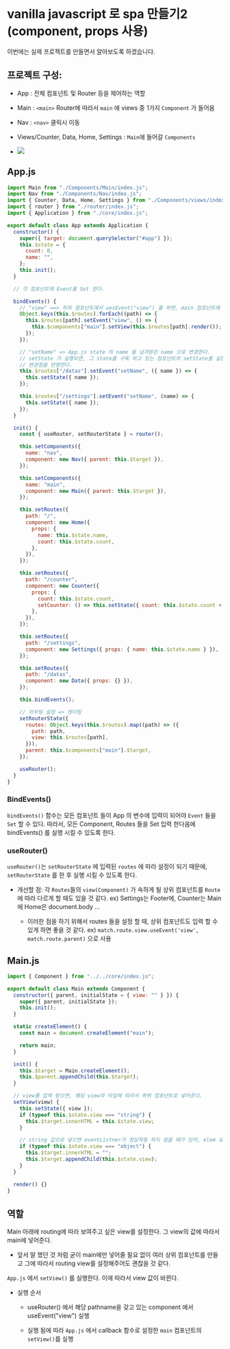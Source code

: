 # vanilla javascript 로 spa 만들기2 (component, props 사용)

이번에는 실제 프로젝트를 만들면서 알아보도록 하겠습니다.

## 프로젝트 구성:

- App : 전체 컴포넌트 및 Router 등을 제어하는 역할

- Main : `<main>` Router에 따라서 `main` 에 views 중 1가지 `Component` 가 들어옴

- Nav : `<nav>` 클릭시 이동

- Views/Counter, Data, Home, Settings : `Main`에 들어갈 `Components`

- ![](https://images.velog.io/images/jwisgenius/post/1a7226dd-dd56-40fd-a25a-bd72d102b5f8/image.png)

## App.js

```js
import Main from "./Components/Main/index.js";
import Nav from "./Components/Nav/index.js";
import { Counter, Data, Home, Settings } from "./Components/views/index.js";
import { router } from "./router/index.js";
import { Application } from "./core/index.js";

export default class App extends Application {
  constructor() {
    super({ target: document.querySelector("#app") });
    this.$state = {
      count: 0,
      name: "",
    };
    this.init();
  }

  // 각 컴포넌트에 Event를 Set 한다.

  bindEvents() {
    // "view" ==> 하위 컴포넌트에서 uesEvent("view") 를 하면, main 컴포넌트에 하위 컴포넌트를 연결한다.
    Object.keys(this.$routes).forEach((path) => {
      this.$routes[path].setEvent("view", () => {
        this.$components["main"].setView(this.$routes[path].render());
      });
    });

    // "setName" => App.js state 의 name 을 넘겨받은 name 으로 변경한다.
    // setState 가 실행되면, 그 state를 구독 하고 있는 컴포넌트의 setState를 실행시켜
    // 변경점을 반영한다.
    this.$routes["/datas"].setEvent("setName", ({ name }) => {
      this.setState({ name });
    });

    this.$routes["/settings"].setEvent("setName", (name) => {
      this.setState({ name });
    });
  }

  init() {
    const { useRouter, setRouterState } = router();

    this.setComponents({
      name: "nav",
      component: new Nav({ parent: this.$target }),
    });

    this.setComponents({
      name: "main",
      component: new Main({ parent: this.$target }),
    });

    this.setRoutes({
      path: "/",
      component: new Home({
        props: {
          name: this.$state.name,
          count: this.$state.count,
        },
      }),
    });

    this.setRoutes({
      path: "/counter",
      component: new Counter({
        props: {
          count: this.$state.count,
          setCounter: () => this.setState({ count: this.$state.count + 1 }),
        },
      }),
    });

    this.setRoutes({
      path: "/settings",
      component: new Settings({ props: { name: this.$state.name } }),
    });

    this.setRoutes({
      path: "/datas",
      component: new Data({ props: {} }),
    });

    this.bindEvents();

    // 라우팅 설정 => 렌더링
    setRouterState({
      routes: Object.keys(this.$routes).map((path) => ({
        path: path,
        view: this.$routes[path],
      })),
      parent: this.$components["main"].$target,
    });

    useRouter();
  }
}
```

### BindEvents()

`bindEvents()` 함수는 모든 컴포넌트 들이 App 의 변수에 입력이 되어야 `Event` 들을 `Set` 할 수 있다. 따라서, 모든 Component, Routes 들을 Set 입력 한다음에 bindEvents() 를 실행 시킬 수 있도록 한다.

### useRouter()

`useRouter()`는 `setRouterState` 에 입력된 `routes` 에 따라 설정이 되기 때문에, `setRouterState` 를 한 후 실행 시킬 수 있도록 한다.

- 개선할 점: 각 `Routes`들의 `view(Component)` 가 속하게 될 상위 컴포넌트를 `Route` 에 따라 다르게 할 때도 있을 것 같다. ex) Settings는 Footer에, Counter는 Main에 Home은 document.body ...

  - 이러한 점을 하기 위해서 routes 들을 설정 할 때, 상위 컴포넌트도 입력 할 수 있게 하면 좋을 것 같다. ex) `match.route.view.useEvent('view', match.route.parent)` 으로 사용

## Main.js

```js
import { Component } from "../../core/index.js";

export default class Main extends Component {
  constructor({ parent, initialState = { view: "" } }) {
    super({ parent, initialState });
    this.init();
  }

  static createElement() {
    const main = document.createElement("main");

    return main;
  }

  init() {
    this.$target = Main.createElement();
    this.$parent.appendChild(this.$target);
  }

  // view를 입력 받으면, 해당 view의 타입에 따라서 하위 컴포넌트로 넣어준다.
  setView(view) {
    this.setState({ view });
    if (typeof this.$state.view === "string") {
      this.$target.innerHTML = this.$state.view;
    }

    // string 값으로 넣으면 eventListner가 정상작동 하지 않을 때가 있어, elem 요소로 넘겨 줄 때 있기 때문에 Html Dom object 형식으로 넘겨 주게 된다.
    if (typeof this.$state.view === "object") {
      this.$target.innerHTML = "";
      this.$target.appendChild(this.$state.view);
    }
  }

  render() {}
}
```

## 역할

Main 아래에 routing에 따라 보여주고 싶은 view를 설정한다. 그 view의 값에 따라서 main에 넣어준다.

- 앞서 말 했던 것 처럼 굳이 main에만 넣어줄 필요 없이 여러 상위 컴포넌트를 만들고
  그에 따라서 routing view를 설정해주어도 괜찮을 것 같다.

`App.js` 에서 `setView()` 를 실행한다. 이에 따라서 view 값이 바뀐다.

- 실행 순서

  - useRouter() 에서 해당 pathname을 갖고 있는 component 에서 useEvent("view") 실행

  - 실행 됨에 따라 `App.js` 에서 callback 함수로 설정한 `main` 컴포넌트의 `setView()`를 실행
